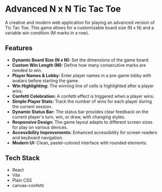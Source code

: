 # Advanced N x N Tic Tac Toe

A creative and modern web application for playing an advanced version of Tic Tac Toe. This game allows for a customizable board size (N x N) and a variable win condition (M marks in a row).

## Features

- **Dynamic Board Size (N x N):** Set the dimensions of the game board.
- **Custom Win Length (M):** Define how many consecutive marks are needed to win.
- **Player Names & Lobby:** Enter player names in a pre-game lobby with avatars before starting the game.
- **Win Highlighting:** The winning line of cells is highlighted after a player wins.
- **Confetti Celebration:** A confetti effect is triggered when a player wins.
- **Simple Player Stats:** Track the number of wins for each player during the current session.
- **Dynamic Status Bar:** The status bar provides clear feedback on the current player's turn, win, or draw, with changing styles.
- **Responsive Design:** The game layout adapts to different screen sizes for play on various devices.
- **Accessibility Improvements:** Enhanced accessibility for screen readers and keyboard navigation.
- **Modern UI:** Clean, pastel-colored interface with rounded elements.

## Tech Stack

- React
- Vite
- Plain CSS
- canvas-confetti


